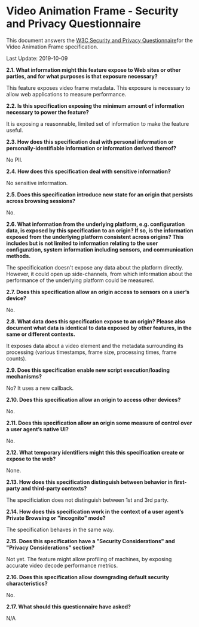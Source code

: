 # Video Animation Frame - Security and Privacy Questionnaire

This document answers the [W3C Security and Privacy
Questionnaire](https://www.w3.org/TR/security-privacy-questionnaire/)for the
Video Animation Frame specification.

Last Update: 2019-10-09

**2.1. What information might this feature expose to Web sites or other parties, and for what purposes is that exposure necessary?**

This feature exposes video frame metadata. This exposure is necessary to allow web applications to measure performance. 

**2.2. Is this specification exposing the minimum amount of information necessary to power the feature?**

It is exposing a reasonnable, limited set of information to make the feature useful.

**2.3. How does this specification deal with personal information or personally-identifiable information or information derived thereof?**

No PII.

**2.4. How does this specification deal with sensitive information?**

No sensitive information.

**2.5. Does this specification introduce new state for an origin that persists across browsing sessions?**

No.

**2.6. What information from the underlying platform, e.g. configuration data, is exposed by this specification to an origin?
If so, is the information exposed from the underlying platform consistent across origins? This includes but is not limited to information relating to the user configuration, system information including sensors, and communication methods.**

The specificication doesn't expose any data about the platform directly. However, it could open up side-channels, from which information about the performance of the underlying platform could be measured.

**2.7. Does this specification allow an origin access to sensors on a user’s device?**

No.

**2.8. What data does this specification expose to an origin? Please also document what data is identical to data exposed by other features, in the same or different contexts.**

It exposes data about a video element and the metadata surrounding its processing (various timestamps, frame size, processing times, frame counts). 

**2.9. Does this specification enable new script execution/loading mechanisms?**

No? It uses a new callback.

**2.10. Does this specification allow an origin to access other devices?**

No.

**2.11. Does this specification allow an origin some measure of control over a user agent’s native UI?**

No.

**2.12. What temporary identifiers might this this specification create or expose to the web?**

None.

**2.13. How does this specification distinguish between behavior in first-party and third-party contexts?**

The specificiation does not distinguish between 1st and 3rd party.

**2.14. How does this specification work in the context of a user agent’s Private Browsing or "incognito" mode?**

The specification behaves in the same way.

**2.15. Does this specification have a "Security Considerations" and "Privacy Considerations" section?**

Not yet. The feature might allow profiling of machines, by exposing accurate video decode performance metrics.

**2.16. Does this specification allow downgrading default security characteristics?**

No.

**2.17. What should this questionnaire have asked?**

N/A
